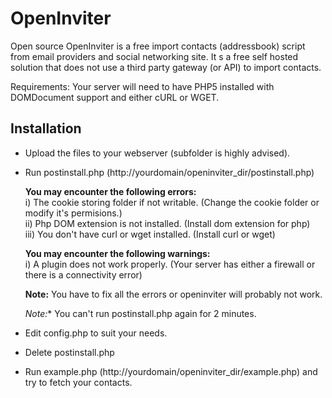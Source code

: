 # OpenInviter

Open source OpenInviter is a free import contacts (addressbook) script from email providers and social networking site. It s a free self hosted solution that does not use a third party gateway (or API) to import contacts.

Requirements: Your server will need to have PHP5 installed with DOMDocument support and either cURL or WGET.

## Installation

* Upload the files to your webserver (subfolder is highly advised).
* Run postinstall.php (http://yourdomain/openinviter_dir/postinstall.php)

    **You may encounter the following errors:**  
    i) The cookie storing folder if not writable. (Change the cookie folder or modify it's permisions.)  
    ii) Php DOM extension is not installed. (Install dom extension for php)  
    iii) You don't have curl or wget installed. (Install curl or wget)
  
    **You may encounter the following warnings:**  
  i) A plugin does not work properly. (Your server has either a firewall or there is a connectivity error)

    **Note:** You have to fix all the errors or openinviter will probably not work.

    **Note*:** You can't run postinstall.php again for 2 minutes.

* Edit config.php to suit your needs.
* Delete postinstall.php
* Run example.php (http://yourdomain/openinviter_dir/example.php) and try to fetch your contacts.
